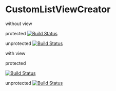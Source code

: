 # CustomListViewCreator

without view

protected
[![Build Status](http://ec2-54-90-247-144.compute-1.amazonaws.com:8080/job/Job_1/badge/icon)](http://ec2-54-90-247-144.compute-1.amazonaws.com:8080/job/Job_1)

unprotected
[![Build Status](http://ec2-54-90-247-144.compute-1.amazonaws.com:8080/buildStatus/icon?job=Job_1)](http://ec2-54-90-247-144.compute-1.amazonaws.com:8080/job/Job_1)

with view

protected

[![Build Status](http://ec2-54-90-247-144.compute-1.amazonaws.com:8080/job/Job_1/badge/icon)](http://ec2-54-90-247-144.compute-1.amazonaws.com:8080/job/Job_1/)

unprotected
[![Build Status](http://ec2-54-90-247-144.compute-1.amazonaws.com:8080/buildStatus/icon?job=Job_1)](http://ec2-54-90-247-144.compute-1.amazonaws.com:8080/job/Job_1/)
